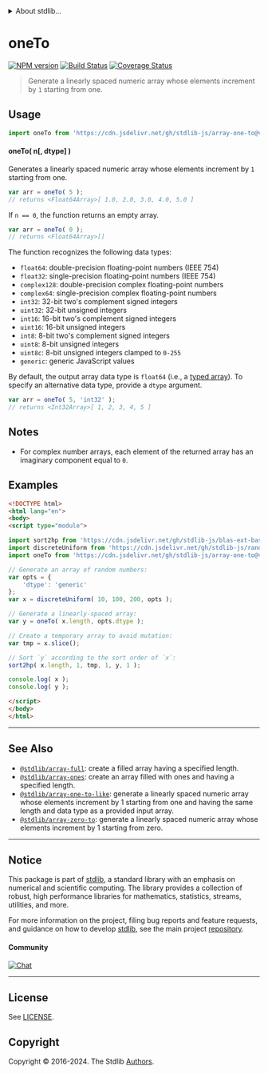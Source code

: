 <!--

@license Apache-2.0

Copyright (c) 2024 The Stdlib Authors.

Licensed under the Apache License, Version 2.0 (the "License");
you may not use this file except in compliance with the License.
You may obtain a copy of the License at

   http://www.apache.org/licenses/LICENSE-2.0

Unless required by applicable law or agreed to in writing, software
distributed under the License is distributed on an "AS IS" BASIS,
WITHOUT WARRANTIES OR CONDITIONS OF ANY KIND, either express or implied.
See the License for the specific language governing permissions and
limitations under the License.

-->


<details>
  <summary>
    About stdlib...
  </summary>
  <p>We believe in a future in which the web is a preferred environment for numerical computation. To help realize this future, we've built stdlib. stdlib is a standard library, with an emphasis on numerical and scientific computation, written in JavaScript (and C) for execution in browsers and in Node.js.</p>
  <p>The library is fully decomposable, being architected in such a way that you can swap out and mix and match APIs and functionality to cater to your exact preferences and use cases.</p>
  <p>When you use stdlib, you can be absolutely certain that you are using the most thorough, rigorous, well-written, studied, documented, tested, measured, and high-quality code out there.</p>
  <p>To join us in bringing numerical computing to the web, get started by checking us out on <a href="https://github.com/stdlib-js/stdlib">GitHub</a>, and please consider <a href="https://opencollective.com/stdlib">financially supporting stdlib</a>. We greatly appreciate your continued support!</p>
</details>

# oneTo

[![NPM version][npm-image]][npm-url] [![Build Status][test-image]][test-url] [![Coverage Status][coverage-image]][coverage-url] <!-- [![dependencies][dependencies-image]][dependencies-url] -->

> Generate a linearly spaced numeric array whose elements increment by `1` starting from one.

<!-- Section to include introductory text. Make sure to keep an empty line after the intro `section` element and another before the `/section` close. -->

<section class="intro">

</section>

<!-- /.intro -->

<!-- Package usage documentation. -->



<section class="usage">

## Usage

```javascript
import oneTo from 'https://cdn.jsdelivr.net/gh/stdlib-js/array-one-to@v0.2.2-esm/index.mjs';
```

#### oneTo( n\[, dtype] )

Generates a linearly spaced numeric array whose elements increment by `1` starting from one.

```javascript
var arr = oneTo( 5 );
// returns <Float64Array>[ 1.0, 2.0, 3.0, 4.0, 5.0 ]
```

If `n == 0`, the function returns an empty array.

```javascript
var arr = oneTo( 0 );
// returns <Float64Array>[]
```

The function recognizes the following data types:

-   `float64`: double-precision floating-point numbers (IEEE 754)
-   `float32`: single-precision floating-point numbers (IEEE 754)
-   `complex128`: double-precision complex floating-point numbers
-   `complex64`: single-precision complex floating-point numbers
-   `int32`: 32-bit two's complement signed integers
-   `uint32`: 32-bit unsigned integers
-   `int16`: 16-bit two's complement signed integers
-   `uint16`: 16-bit unsigned integers
-   `int8`: 8-bit two's complement signed integers
-   `uint8`: 8-bit unsigned integers
-   `uint8c`: 8-bit unsigned integers clamped to `0-255`
-   `generic`: generic JavaScript values

By default, the output array data type is `float64` (i.e., a [typed array][mdn-typed-array]). To specify an alternative data type, provide a `dtype` argument.

```javascript
var arr = oneTo( 5, 'int32' );
// returns <Int32Array>[ 1, 2, 3, 4, 5 ]
```

</section>

<!-- /.usage -->

<!-- Package usage notes. Make sure to keep an empty line after the `section` element and another before the `/section` close. -->

<section class="notes">

## Notes

-   For complex number arrays, each element of the returned array has an imaginary component equal to `0`.

</section>

<!-- /.notes -->

<!-- Package usage examples. -->

<section class="examples">

## Examples

<!-- eslint no-undef: "error" -->

```html
<!DOCTYPE html>
<html lang="en">
<body>
<script type="module">

import sort2hp from 'https://cdn.jsdelivr.net/gh/stdlib-js/blas-ext-base-gsort2hp@esm/index.mjs';
import discreteUniform from 'https://cdn.jsdelivr.net/gh/stdlib-js/random-array-discrete-uniform@esm/index.mjs';
import oneTo from 'https://cdn.jsdelivr.net/gh/stdlib-js/array-one-to@v0.2.2-esm/index.mjs';

// Generate an array of random numbers:
var opts = {
    'dtype': 'generic'
};
var x = discreteUniform( 10, 100, 200, opts );

// Generate a linearly-spaced array:
var y = oneTo( x.length, opts.dtype );

// Create a temporary array to avoid mutation:
var tmp = x.slice();

// Sort `y` according to the sort order of `x`:
sort2hp( x.length, 1, tmp, 1, y, 1 );

console.log( x );
console.log( y );

</script>
</body>
</html>
```

</section>

<!-- /.examples -->

<!-- Section to include cited references. If references are included, add a horizontal rule *before* the section. Make sure to keep an empty line after the `section` element and another before the `/section` close. -->

<section class="references">

</section>

<!-- /.references -->

<!-- Section for related `stdlib` packages. Do not manually edit this section, as it is automatically populated. -->

<section class="related">

* * *

## See Also

-   <span class="package-name">[`@stdlib/array-full`][@stdlib/array/full]</span><span class="delimiter">: </span><span class="description">create a filled array having a specified length.</span>
-   <span class="package-name">[`@stdlib/array-ones`][@stdlib/array/ones]</span><span class="delimiter">: </span><span class="description">create an array filled with ones and having a specified length.</span>
-   <span class="package-name">[`@stdlib/array-one-to-like`][@stdlib/array/one-to-like]</span><span class="delimiter">: </span><span class="description">generate a linearly spaced numeric array whose elements increment by 1 starting from one and having the same length and data type as a provided input array.</span>
-   <span class="package-name">[`@stdlib/array-zero-to`][@stdlib/array/zero-to]</span><span class="delimiter">: </span><span class="description">generate a linearly spaced numeric array whose elements increment by 1 starting from zero.</span>

</section>

<!-- /.related -->

<!-- Section for all links. Make sure to keep an empty line after the `section` element and another before the `/section` close. -->


<section class="main-repo" >

* * *

## Notice

This package is part of [stdlib][stdlib], a standard library with an emphasis on numerical and scientific computing. The library provides a collection of robust, high performance libraries for mathematics, statistics, streams, utilities, and more.

For more information on the project, filing bug reports and feature requests, and guidance on how to develop [stdlib][stdlib], see the main project [repository][stdlib].

#### Community

[![Chat][chat-image]][chat-url]

---

## License

See [LICENSE][stdlib-license].


## Copyright

Copyright &copy; 2016-2024. The Stdlib [Authors][stdlib-authors].

</section>

<!-- /.stdlib -->

<!-- Section for all links. Make sure to keep an empty line after the `section` element and another before the `/section` close. -->

<section class="links">

[npm-image]: http://img.shields.io/npm/v/@stdlib/array-one-to.svg
[npm-url]: https://npmjs.org/package/@stdlib/array-one-to

[test-image]: https://github.com/stdlib-js/array-one-to/actions/workflows/test.yml/badge.svg?branch=v0.2.2
[test-url]: https://github.com/stdlib-js/array-one-to/actions/workflows/test.yml?query=branch:v0.2.2

[coverage-image]: https://img.shields.io/codecov/c/github/stdlib-js/array-one-to/main.svg
[coverage-url]: https://codecov.io/github/stdlib-js/array-one-to?branch=main

<!--

[dependencies-image]: https://img.shields.io/david/stdlib-js/array-one-to.svg
[dependencies-url]: https://david-dm.org/stdlib-js/array-one-to/main

-->

[chat-image]: https://img.shields.io/gitter/room/stdlib-js/stdlib.svg
[chat-url]: https://app.gitter.im/#/room/#stdlib-js_stdlib:gitter.im

[stdlib]: https://github.com/stdlib-js/stdlib

[stdlib-authors]: https://github.com/stdlib-js/stdlib/graphs/contributors

[umd]: https://github.com/umdjs/umd
[es-module]: https://developer.mozilla.org/en-US/docs/Web/JavaScript/Guide/Modules

[deno-url]: https://github.com/stdlib-js/array-one-to/tree/deno
[deno-readme]: https://github.com/stdlib-js/array-one-to/blob/deno/README.md
[umd-url]: https://github.com/stdlib-js/array-one-to/tree/umd
[umd-readme]: https://github.com/stdlib-js/array-one-to/blob/umd/README.md
[esm-url]: https://github.com/stdlib-js/array-one-to/tree/esm
[esm-readme]: https://github.com/stdlib-js/array-one-to/blob/esm/README.md
[branches-url]: https://github.com/stdlib-js/array-one-to/blob/main/branches.md

[stdlib-license]: https://raw.githubusercontent.com/stdlib-js/array-one-to/main/LICENSE

[mdn-typed-array]: https://developer.mozilla.org/en-US/docs/Web/JavaScript/Reference/Global_Objects/TypedArray

<!-- <related-links> -->

[@stdlib/array/full]: https://github.com/stdlib-js/array-full/tree/esm

[@stdlib/array/ones]: https://github.com/stdlib-js/array-ones/tree/esm

[@stdlib/array/one-to-like]: https://github.com/stdlib-js/array-one-to-like/tree/esm

[@stdlib/array/zero-to]: https://github.com/stdlib-js/array-zero-to/tree/esm

<!-- </related-links> -->

</section>

<!-- /.links -->
